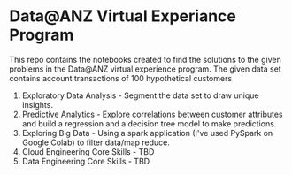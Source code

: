 # Data@ANZ Virtual Experiance Program
This repo contains the notebooks created to find the solutions to the given problems in the Data@ANZ virtual experience program. The given data set contains account transactions of 100 hypothetical customers 

1. Exploratory Data Analysis  - Segment the data set to draw unique insights.
2. Predictive Analytics - Explore correlations between customer attributes and build a regression and a decision tree model to make predictions. 
3. Exploring Big Data - Using a spark application (I've used PySpark on Google Colab) to filter data/map reduce. 
4. Cloud Engineering Core Skills - TBD
5. Data Engineering Core Skills - TBD

